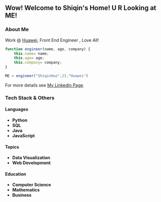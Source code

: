 ## Wow! Welcome to Shiqin's Home! U R Looking at ME!



### About Me

<p>Work @ <a href="http://www.huawei.com/">Huawei</a>, Front End Engineer , Love All!</p>

```javascript
function engineer(name, age, company) {
    this.name= name;
    this.age= age;
    this.company= company;
}

ME = engineer("ShiqinHuo",23,"Huawei")

```

For more details see [My Linkedin Page](https://www.linkedin.com/in/shiqin-huo-872820148).

### Tech Stack & Others

#### Languages
* **Python**
* **SQL**
* **Java**
* **JavaScript**
#### Topics
* **Data Visualization**
* **Web Development**
#### Education
* **Computer Science**
* **Mathematics**
* **Business**


